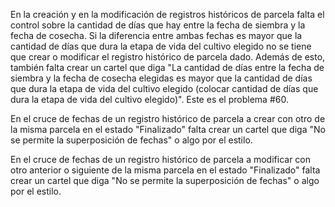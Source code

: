 En la creación y en la modificación de registros históricos de parcela falta el control sobre la cantidad de días que hay entre la fecha de siembra y la fecha de cosecha. Si la diferencia entre ambas fechas es mayor que la cantidad de días que dura la etapa de vida del cultivo elegido no se tiene que crear o modificar el registro histórico de parcela dado. Además de esto, también falta crear un cartel que diga "La cantidad de días entre la fecha de siembra y la fecha de cosecha elegidas es mayor que la cantidad de días que dura la etapa de vida del cultivo elegido (colocar cantidad de días que dura la etapa de vida del cultivo elegido)". Este es el problema #60.

En el cruce de fechas de un registro histórico de parcela a crear con otro de la misma parcela en el estado "Finalizado" falta crear un cartel que diga "No se permite la superposición de fechas" o algo por el estilo.

En el cruce de fechas de un registro histórico de parcela a modificar con otro anterior o siguiente de la misma parcela en el estado "Finalizado" falta crear un cartel que diga "No se permite la superposición de fechas" o algo por el estilo.
